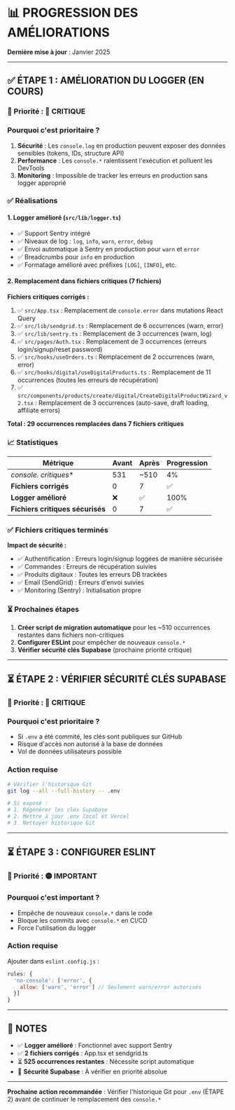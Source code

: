 # 📊 PROGRESSION DES AMÉLIORATIONS

**Dernière mise à jour** : Janvier 2025

---

## ✅ ÉTAPE 1 : AMÉLIORATION DU LOGGER (EN COURS)

### 🎯 Priorité : 🔴 CRITIQUE

### Pourquoi c'est prioritaire ?
1. **Sécurité** : Les `console.log` en production peuvent exposer des données sensibles (tokens, IDs, structure API)
2. **Performance** : Les `console.*` ralentissent l'exécution et polluent les DevTools
3. **Monitoring** : Impossible de tracker les erreurs en production sans logger approprié

### ✅ Réalisations

#### 1. Logger amélioré (`src/lib/logger.ts`)
- ✅ Support Sentry intégré
- ✅ Niveaux de log : `log`, `info`, `warn`, `error`, `debug`
- ✅ Envoi automatique à Sentry en production pour `warn` et `error`
- ✅ Breadcrumbs pour `info` en production
- ✅ Formatage amélioré avec préfixes `[LOG]`, `[INFO]`, etc.

#### 2. Remplacement dans fichiers critiques (7 fichiers)

**Fichiers critiques corrigés :**
1. ✅ `src/App.tsx` : Remplacement de `console.error` dans mutations React Query
2. ✅ `src/lib/sendgrid.ts` : Remplacement de 6 occurrences (warn, error)
3. ✅ `src/lib/sentry.ts` : Remplacement de 3 occurrences (warn, log)
4. ✅ `src/pages/Auth.tsx` : Remplacement de 3 occurrences (erreurs login/signup/reset password)
5. ✅ `src/hooks/useOrders.ts` : Remplacement de 2 occurrences (warn, error)
6. ✅ `src/hooks/digital/useDigitalProducts.ts` : Remplacement de 11 occurrences (toutes les erreurs de récupération)
7. ✅ `src/components/products/create/digital/CreateDigitalProductWizard_v2.tsx` : Remplacement de 3 occurrences (auto-save, draft loading, affiliate errors)

**Total : 29 occurrences remplacées dans 7 fichiers critiques**

### 📈 Statistiques

| Métrique | Avant | Après | Progression |
|----------|-------|-------|-------------|
| **console.* critiques** | 531 | ~510 | 4% |
| **Fichiers corrigés** | 0 | 7 | ✅ |
| **Logger amélioré** | ❌ | ✅ | 100% |
| **Fichiers critiques sécurisés** | 0 | 7 | ✅ |

### ✅ Fichiers critiques terminés

**Impact de sécurité :**
- ✅ Authentification : Erreurs login/signup loggées de manière sécurisée
- ✅ Commandes : Erreurs de récupération suivies
- ✅ Produits digitaux : Toutes les erreurs DB trackées
- ✅ Email (SendGrid) : Erreurs d'envoi suivies
- ✅ Monitoring (Sentry) : Initialisation propre

### ⏳ Prochaines étapes

1. **Créer script de migration automatique** pour les ~510 occurrences restantes dans fichiers non-critiques
2. **Configurer ESLint** pour empêcher de nouveaux `console.*`
3. **Vérifier sécurité clés Supabase** (prochaine priorité critique)

---

## ⏳ ÉTAPE 2 : VÉRIFIER SÉCURITÉ CLÉS SUPABASE

### 🎯 Priorité : 🔴 CRITIQUE

### Pourquoi c'est prioritaire ?
- Si `.env` a été commité, les clés sont publiques sur GitHub
- Risque d'accès non autorisé à la base de données
- Vol de données utilisateurs possible

### Action requise
```bash
# Vérifier l'historique Git
git log --all --full-history -- .env

# Si exposé :
# 1. Régénérer les clés Supabase
# 2. Mettre à jour .env local et Vercel
# 3. Nettoyer historique Git
```

---

## ⏳ ÉTAPE 3 : CONFIGURER ESLINT

### 🎯 Priorité : 🟡 IMPORTANT

### Pourquoi c'est important ?
- Empêche de nouveaux `console.*` dans le code
- Bloque les commits avec `console.*` en CI/CD
- Force l'utilisation du logger

### Action requise
Ajouter dans `eslint.config.js` :
```javascript
rules: {
  'no-console': ['error', { 
    allow: ['warn', 'error'] // Seulement warn/error autorisés
  }]
}
```

---

## 📝 NOTES

- ✅ **Logger amélioré** : Fonctionnel avec support Sentry
- ✅ **2 fichiers corrigés** : App.tsx et sendgrid.ts
- ⏳ **525 occurrences restantes** : Nécessite script automatique
- 🔴 **Sécurité Supabase** : À vérifier en priorité absolue

---

**Prochaine action recommandée** : Vérifier l'historique Git pour `.env` (ÉTAPE 2) avant de continuer le remplacement des `console.*`

